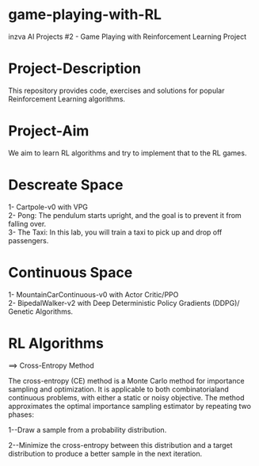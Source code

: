 # game-playing-with-RL
inzva AI Projects #2 - Game Playing with Reinforcement Learning Project

#  Project-Description

This repository provides code, exercises and solutions for popular Reinforcement Learning algorithms. 


#  Project-Aim

We aim to learn RL algorithms and try to implement that to the RL games.

#  Descreate Space
1- Cartpole-v0 with VPG                                                                                                  
2- Pong: The pendulum starts upright, and the goal is to prevent it from falling over.                                         
3- The Taxi: In this lab, you will train a taxi to pick up and drop off passengers. 

#  Continuous Space
1- MountainCarContinuous-v0 with Actor Critic/PPO                                                                               
2- BipedalWalker-v2 with Deep Deterministic Policy Gradients (DDPG)/ Genetic Algorithms.                                        

# RL Algorithms
==> Cross-Entropy Method

The cross-entropy (CE) method is a Monte Carlo method for importance sampling and optimization. It is applicable to both combinatorialand continuous problems, with either a static or noisy objective. The method approximates the optimal importance sampling estimator by repeating two phases:

1--Draw a sample from a probability distribution.

2--Minimize the cross-entropy between this distribution and a target distribution to produce a better sample in the next iteration. 





